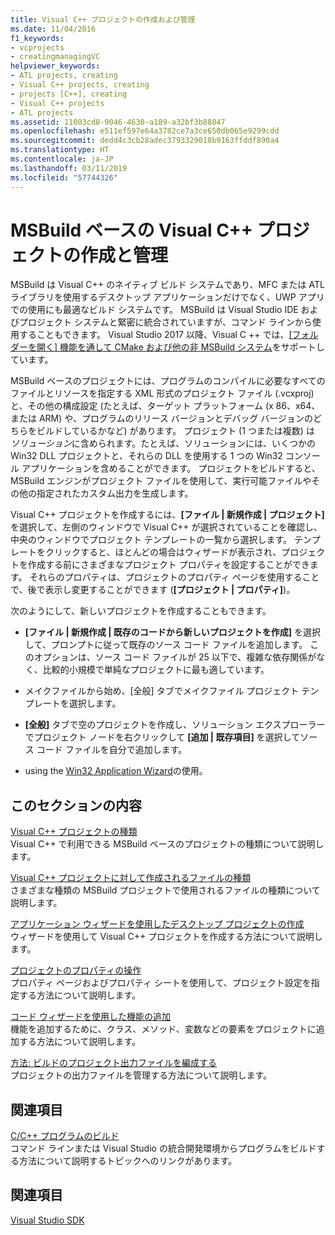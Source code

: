 ```yaml
---
title: Visual C++ プロジェクトの作成および管理
ms.date: 11/04/2016
f1_keywords:
- vcprojects
- creatingmanagingVC
helpviewer_keywords:
- ATL projects, creating
- Visual C++ projects, creating
- projects [C++], creating
- Visual C++ projects
- ATL projects
ms.assetid: 11003cd8-9046-4630-a189-a32bf3b88047
ms.openlocfilehash: e511ef597e64a3782ce7a3ce650db065e9299cdd
ms.sourcegitcommit: dedd4c3cb28adec3793329018b9163ffddf890a4
ms.translationtype: HT
ms.contentlocale: ja-JP
ms.lasthandoff: 03/11/2019
ms.locfileid: "57744326"
---
```

# <a name="creating-and-managing-msbuild-based-visual-c-projects"></a>MSBuild ベースの Visual C++ プロジェクトの作成と管理

MSBuild は Visual C++ のネイティブ ビルド システムであり、MFC または ATL ライブラリを使用するデスクトップ アプリケーションだけでなく、UWP アプリでの使用にも最適なビルド システムです。 MSBuild は Visual Studio IDE およびプロジェクト システムと緊密に統合されていますが、コマンド ラインから使用することもできます。 Visual Studio 2017 以降、Visual C ++ では、[[フォルダーを開く] 機能を通して CMake および他の非 MSBuild システム](non-msbuild-projects.md)をサポートしています。

MSBuild ベースのプロジェクトには、プログラムのコンパイルに必要なすべてのファイルとリソースを指定する XML 形式のプロジェクト ファイル (.vcxproj) と、その他の構成設定 (たとえば、ターゲット プラットフォーム (x 86、x64、または ARM) や、プログラムのリリース バージョンとデバッグ バージョンのどちらをビルドしているかなど) があります。 プロジェクト (1 つまたは複数) は *ソリューション*に含められます。たとえば、ソリューションには、いくつかの Win32 DLL プロジェクトと、それらの DLL を使用する 1 つの Win32 コンソール アプリケーションを含めることができます。 プロジェクトをビルドすると、MSBuild エンジンがプロジェクト ファイルを使用して、実行可能ファイルやその他の指定されたカスタム出力を生成します。

Visual C++ プロジェクトを作成するには、**[ファイル &#124; 新規作成 &#124; プロジェクト]** を選択して、左側のウィンドウで Visual C++ が選択されていることを確認し、中央のウィンドウでプロジェクト テンプレートの一覧から選択します。 テンプレートをクリックすると、ほとんどの場合はウィザードが表示され、プロジェクトを作成する前にさまざまなプロジェクト プロパティを設定することができます。 それらのプロパティは、プロジェクトのプロパティ ページを使用することで、後で表示し変更することができます (**[プロジェクト &#124; プロパティ]**)。

次のようにして、新しいプロジェクトを作成することもできます。

- **[ファイル &#124; 新規作成 &#124; 既存のコードから新しいプロジェクトを作成]** を選択して、プロンプトに従って既存のソース コード ファイルを追加します。 このオプションは、ソース コード ファイルが 25 以下で、複雑な依存関係がなく、比較的小規模で単純なプロジェクトに最も適しています。

- メイクファイルから始め、[全般] タブでメイクファイル プロジェクト テンプレートを選択します。

- **[全般]** タブで空のプロジェクトを作成し、ソリューション エクスプローラーでプロジェクト ノードを右クリックして **[追加 &#124; 既存項目]** を選択してソース コード ファイルを自分で追加します。

- using the [Win32 Application Wizard](../windows/win32-application-wizard.md)の使用。

## <a name="in-this-section"></a>このセクションの内容

[Visual C++ プロジェクトの種類](../ide/visual-cpp-project-types.md)<br>
Visual C++ で利用できる MSBuild ベースのプロジェクトの種類について説明します。

[Visual C++ プロジェクトに対して作成されるファイルの種類](../ide/file-types-created-for-visual-cpp-projects.md)<br>
さまざまな種類の MSBuild プロジェクトで使用されるファイルの種類について説明します。

[アプリケーション ウィザードを使用したデスクトップ プロジェクトの作成](../ide/creating-desktop-projects-by-using-application-wizards.md)<br>
ウィザードを使用して Visual C++ プロジェクトを作成する方法について説明します。

[プロジェクトのプロパティの操作](../ide/working-with-project-properties.md)<br>
プロパティ ページおよびプロパティ シートを使用して、プロジェクト設定を指定する方法について説明します。

[コード ウィザードを使用した機能の追加](../ide/adding-functionality-with-code-wizards-cpp.md)<br>
機能を追加するために、クラス、メソッド、変数などの要素をプロジェクトに追加する方法について説明します。

[方法: ビルドのプロジェクト出力ファイルを編成する](../ide/how-to-organize-project-output-files-for-builds.md)<br>
プロジェクトの出力ファイルを管理する方法について説明します。

## <a name="related-sections"></a>関連項目

[C/C++ プログラムのビルド](../build/building-c-cpp-programs.md)<br>
コマンド ラインまたは Visual Studio の統合開発環境からプログラムをビルドする方法について説明するトピックへのリンクがあります。

## <a name="see-also"></a>関連項目

[Visual Studio SDK](https://msdn.microsoft.com/vstudio/extend)
